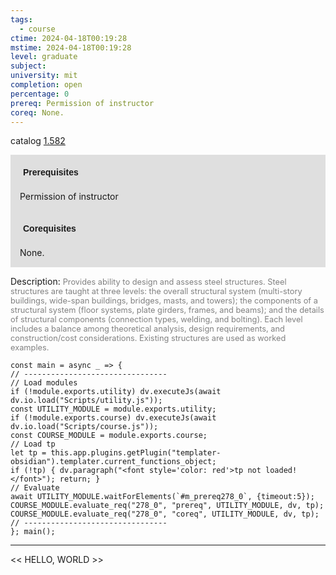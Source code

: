 ```yaml
---
tags:
  - course
ctime: 2024-04-18T00:19:28
mstime: 2024-04-18T00:19:28
level: graduate
subject: 
university: mit
completion: open
percentage: 0
prereq: Permission of instructor
coreq: None.
---
```


catalog [1.582](http://student.mit.edu/catalog/m1c.html#1.582)

<span style="display: block; padding: 15px; background-color: rgb(100, 100, 100, 0.2);"><font id="m_prereq278_0" style="display: block; font-family: Arial, sans-serif; font-weight: bold; padding: 5px">Prerequisites</font><br><span id="prereq278_0">Permission of instructor</span></span>
<span style="display: block; padding: 15px; background-color: rgb(100, 100, 100, 0.2);"><font id="m_coreq278_0" style="display: block; font-family: Arial, sans-serif; font-weight: bold; padding: 5px">Corequisites</font><br><span id="coreq278_0">None.</span></span>

<font style="">Description:</font>
<font style="color: grey; font-size: 0.8rem;">Provides ability to design and assess steel structures. Steel structures are taught at three levels: the overall structural system (multi-story buildings, wide-span buildings, bridges, masts, and towers); the components of a structural system (floor systems, plate girders, frames, and beams); and the details of structural components (connection types, welding, and bolting). Each level includes a balance among theoretical analysis, design requirements, and construction/cost considerations. Existing structures are used as worked examples.</font>

```dataviewjs
const main = async _ => {
// --------------------------------
// Load modules
if (!module.exports.utility) dv.executeJs(await dv.io.load("Scripts/utility.js"));
const UTILITY_MODULE = module.exports.utility;
if (!module.exports.course) dv.executeJs(await dv.io.load("Scripts/course.js"));
const COURSE_MODULE = module.exports.course;
// Load tp
let tp = this.app.plugins.getPlugin("templater-obsidian").templater.current_functions_object;
if (!tp) { dv.paragraph("<font style='color: red'>tp not loaded!</font>"); return; }
// Evaluate
await UTILITY_MODULE.waitForElements(`#m_prereq278_0`, {timeout:5});
COURSE_MODULE.evaluate_req("278_0", "prereq", UTILITY_MODULE, dv, tp);
COURSE_MODULE.evaluate_req("278_0", "coreq", UTILITY_MODULE, dv, tp);
// --------------------------------
}; main();
```

---

<< HELLO, WORLD >>
